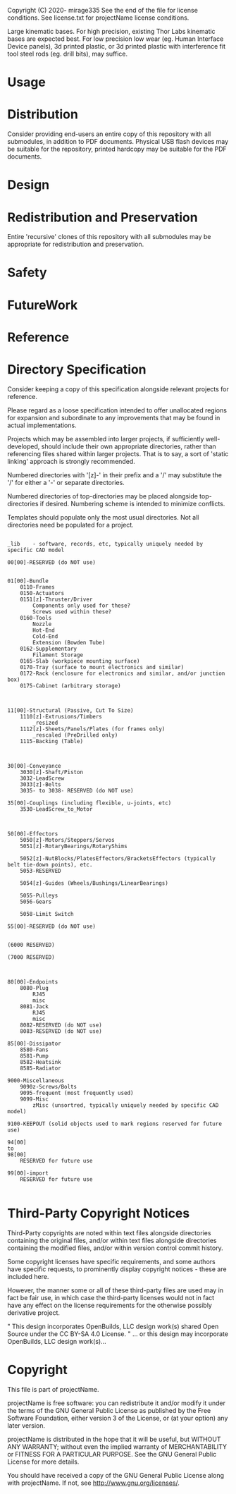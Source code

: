 Copyright (C) 2020- mirage335
See the end of the file for license conditions.
See license.txt for projectName license conditions.



Large kinematic bases. For high precision, existing Thor Labs kinematic bases are expected best. For low precision low wear (eg. Human Interface Device panels), 3d printed plastic, or 3d printed plastic with interference fit tool steel rods (eg. drill bits), may suffice.


# Usage


# Distribution

Consider providing end-users an entire copy of this repository with all submodules, in addition to PDF documents. Physical USB flash devices may be suitable for the repository, printed hardcopy may be suitable for the PDF documents.


# Design


# Redistribution and Preservation

Entire 'recursive' clones of this repository with all submodules may be appropriate for redistribution and preservation.


# Safety


# FutureWork


# Reference


# Directory Specification

Consider keeping a copy of this specification alongside relevant projects for reference.

Please regard as a loose specification intended to offer unallocated regions for expansion and subordinate to any improvements that may be found in actual implementations.


Projects which may be assembled into larger projects, if sufficiently well-developed, should include their own appropriate directories, rather than referencing files shared within larger projects. That is to say, a sort of 'static linking' approach is strongly recommended.



Numbered directories with '[z]-' in their prefix and a '/' may substitute the '/' for either a '-' or separate directories.

Numbered directories of top-directories may be placed alongside top-directories if desired. Numbering scheme is intended to minimize conflicts.

Templates should populate only the most usual directories. Not all directories need be populated for a project.


```

_lib	- software, records, etc, typically uniquely needed by specific CAD model

00[00]-RESERVED (do NOT use)


01[00]-Bundle
	0110-Frames
	0150-Actuators
	0151[z]-Thruster/Driver
		Components only used for these?
		Screws used within these?
	0160-Tools
		Nozzle
		Hot-End
		Cold-End
		Extension (Bowden Tube)
	0162-Supplementary
		Filament Storage
	0165-Slab (workpiece mounting surface)
	0170-Tray (surface to mount electronics and similar)
	0172-Rack (enclosure for electronics and similar, and/or junction box)
	0175-Cabinet (arbitrary storage)



11[00]-Structural (Passive, Cut To Size)
	1110[z]-Extrusions/Timbers
		_resized
	1112[z]-Sheets/Panels/Plates (for frames only)
		_rescaled (PreDrilled only)
	1115-Backing (Table)



30[00]-Conveyance
	3030[z]-Shaft/Piston
	3032-LeadScrew
	3033[z]-Belts
	3035- to 3038- RESERVED (do NOT use)

35[00]-Couplings (including flexible, u-joints, etc)
	3530-LeadScrew_to_Motor



50[00]-Effectors
	5050[z]-Motors/Steppers/Servos
	5051[z]-RotaryBearings/RotaryShims
	
	5052[z]-NutBlocks/PlatesEffectors/BracketsEffectors (typically belt tie-down points), etc.
	5053-RESERVED
	
	5054[z]-Guides (Wheels/Bushings/LinearBearings)
	
	5055-Pulleys
	5056-Gears
	
	5058-Limit Switch

55[00]-RESERVED (do NOT use)
	

(6000 RESERVED)

(7000 RESERVED)



80[00]-Endpoints
	8080-Plug
		RJ45
		misc
	8081-Jack
		RJ45
		misc
	8082-RESERVED (do NOT use)
	8083-RESERVED (do NOT use)

85[00]-Dissipator
	8580-Fans
	8581-Pump
	8582-Heatsink
	8585-Radiator

9000-Miscellaneous
	9090z-Screws/Bolts
	9095-frequent (most frequently used)
	9099-Misc
		zMisc (unsortred, typically uniquely needed by specific CAD model)

9100-KEEPOUT (solid objects used to mark regions reserved for future use)

94[00]
to
98[00]
	RESERVED for future use

99[00]-import
	RESERVED for future use


```



# Third-Party Copyright Notices

Third-Party copyrights are noted within text files alongside directories containing the original files, and/or within text files alongside directories containing the modified files, and/or within version control commit history.

Some copyright licenses have specific requirements, and some authors have specific requests, to prominently display copyright notices - these are included here.

However, the manner some or all of these third-party files are used may in fact be fair use, in which case the third-party licenses would not in fact have any effect on the license requirements for the otherwise possibly derivative project.


"
This design incorporates OpenBuilds, LLC design work(s) shared Open Source under the CC BY-SA 4.0 License.
"
... or this design may incorporate OpenBuilds, LLC design work(s)...







# Copyright

This file is part of projectName.

projectName is free software: you can redistribute it and/or modify
it under the terms of the GNU General Public License as published by
the Free Software Foundation, either version 3 of the License, or
(at your option) any later version.

projectName is distributed in the hope that it will be useful,
but WITHOUT ANY WARRANTY; without even the implied warranty of
MERCHANTABILITY or FITNESS FOR A PARTICULAR PURPOSE.  See the
GNU General Public License for more details.

You should have received a copy of the GNU General Public License
along with projectName.  If not, see <http://www.gnu.org/licenses/>.









